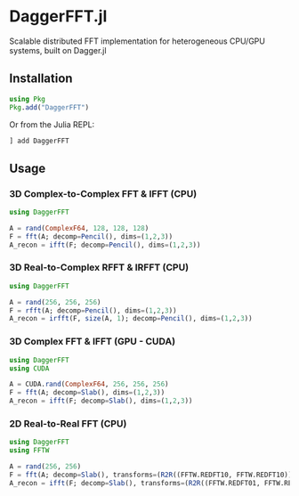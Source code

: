# DaggerFFT.jl
Scalable distributed FFT implementation for heterogeneous CPU/GPU systems, built on Dagger.jl

## Installation

```julia
using Pkg
Pkg.add("DaggerFFT")
```

Or from the Julia REPL:

```julia
] add DaggerFFT
```

## Usage

### 3D Complex-to-Complex FFT & IFFT (CPU)

```julia
using DaggerFFT

A = rand(ComplexF64, 128, 128, 128)
F = fft(A; decomp=Pencil(), dims=(1,2,3))
A_recon = ifft(F; decomp=Pencil(), dims=(1,2,3))
```

### 3D Real-to-Complex RFFT & IRFFT (CPU)

```julia
using DaggerFFT

A = rand(256, 256, 256)
F = rfft(A; decomp=Pencil(), dims=(1,2,3))
A_recon = irfft(F, size(A, 1); decomp=Pencil(), dims=(1,2,3))
```

### 3D Complex FFT & IFFT (GPU - CUDA)

```julia
using DaggerFFT
using CUDA

A = CUDA.rand(ComplexF64, 256, 256, 256)
F = fft(A; decomp=Slab(), dims=(1,2,3))
A_recon = ifft(F; decomp=Slab(), dims=(1,2,3))
```

### 2D Real-to-Real FFT (CPU)

```julia
using DaggerFFT
using FFTW

A = rand(256, 256)
F = fft(A; decomp=Slab(), transforms=(R2R((FFTW.REDFT10, FFTW.REDFT10)),), dims=(1,2))
A_recon = ifft(F; decomp=Slab(), transforms=(R2R((FFTW.REDFT01, FFTW.REDFT01)),), dims=(1,2))
```

